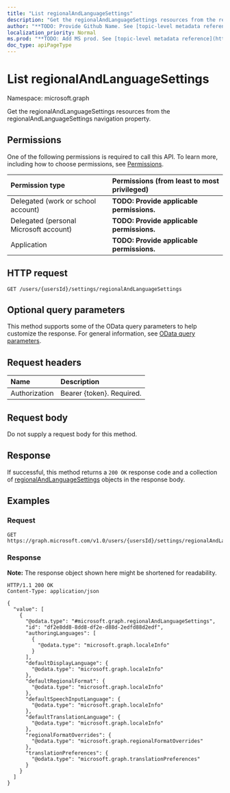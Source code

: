 ```yaml
---
title: "List regionalAndLanguageSettings"
description: "Get the regionalAndLanguageSettings resources from the regionalAndLanguageSettings navigation property."
author: "**TODO: Provide Github Name. See [topic-level metadata reference](https://msgo.azurewebsites.net/add/document/guidelines/metadata.html#topic-level-metadata)**"
localization_priority: Normal
ms.prod: "**TODO: Add MS prod. See [topic-level metadata reference](https://msgo.azurewebsites.net/add/document/guidelines/metadata.html#topic-level-metadata)**"
doc_type: apiPageType
---
```


# List regionalAndLanguageSettings
Namespace: microsoft.graph



Get the regionalAndLanguageSettings resources from the regionalAndLanguageSettings navigation property.

## Permissions
One of the following permissions is required to call this API. To learn more, including how to choose permissions, see [Permissions](/graph/permissions-reference).

|Permission type|Permissions (from least to most privileged)|
|:---|:---|
|Delegated (work or school account)|**TODO: Provide applicable permissions.**|
|Delegated (personal Microsoft account)|**TODO: Provide applicable permissions.**|
|Application|**TODO: Provide applicable permissions.**|

## HTTP request

<!-- {
  "blockType": "ignored"
}
-->
``` http
GET /users/{usersId}/settings/regionalAndLanguageSettings
```

## Optional query parameters
This method supports some of the OData query parameters to help customize the response. For general information, see [OData query parameters](/graph/query-parameters).

## Request headers
|Name|Description|
|:---|:---|
|Authorization|Bearer {token}. Required.|

## Request body
Do not supply a request body for this method.

## Response

If successful, this method returns a `200 OK` response code and a collection of [regionalAndLanguageSettings](../resources/regionalandlanguagesettings.md) objects in the response body.

## Examples

### Request
<!-- {
  "blockType": "request",
  "name": "list_regionalandlanguagesettings"
}
-->
``` http
GET https://graph.microsoft.com/v1.0/users/{usersId}/settings/regionalAndLanguageSettings
```


### Response
**Note:** The response object shown here might be shortened for readability.
<!-- {
  "blockType": "response",
  "truncated": true,
  "@odata.type": "Collection(microsoft.graph.regionalAndLanguageSettings)"
}
-->
``` http
HTTP/1.1 200 OK
Content-Type: application/json

{
  "value": [
    {
      "@odata.type": "#microsoft.graph.regionalAndLanguageSettings",
      "id": "df2e8dd8-8dd8-df2e-d88d-2edfd88d2edf",
      "authoringLanguages": [
        {
          "@odata.type": "microsoft.graph.localeInfo"
        }
      ],
      "defaultDisplayLanguage": {
        "@odata.type": "microsoft.graph.localeInfo"
      },
      "defaultRegionalFormat": {
        "@odata.type": "microsoft.graph.localeInfo"
      },
      "defaultSpeechInputLanguage": {
        "@odata.type": "microsoft.graph.localeInfo"
      },
      "defaultTranslationLanguage": {
        "@odata.type": "microsoft.graph.localeInfo"
      },
      "regionalFormatOverrides": {
        "@odata.type": "microsoft.graph.regionalFormatOverrides"
      },
      "translationPreferences": {
        "@odata.type": "microsoft.graph.translationPreferences"
      }
    }
  ]
}
```

